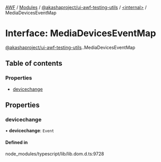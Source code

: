 [AWF](../README.md) / [Modules](../modules.md) / [@akashaproject/ui-awf-testing-utils](../modules/akashaproject_ui_awf_testing_utils.md) / [<internal\>](../modules/akashaproject_ui_awf_testing_utils._internal_.md) / MediaDevicesEventMap

# Interface: MediaDevicesEventMap

[@akashaproject/ui-awf-testing-utils](../modules/akashaproject_ui_awf_testing_utils.md).[<internal>](../modules/akashaproject_ui_awf_testing_utils._internal_.md).MediaDevicesEventMap

## Table of contents

### Properties

- [devicechange](akashaproject_ui_awf_testing_utils._internal_.MediaDevicesEventMap.md#devicechange)

## Properties

### devicechange

• **devicechange**: `Event`

#### Defined in

node_modules/typescript/lib/lib.dom.d.ts:9728
